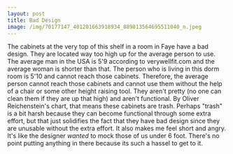 ```yaml
---
layout: post
title: Bad Design
image: /img/70177147_401201663918934_889813564695511040_n.jpeg
---
```


The cabinets at the very top of this shelf in a room in Faye have a bad design. They are located way too high up for the average person to use. The average man in the USA is 5'9 according to verywellfit.com and the average woman is shorter than that. The person who is living in this dorm room is 5'10 and cannot reach those cabinets. Therefore, the average person cannot reach those cabinets and cannot use them without the help of a chair or some other height raising tool. They aren't pretty (no one can clean them if they are up that high) and aren't functional. By Oliver Reichenstein's chart, that means these cabinets are trash. Perhaps "trash" is a bit harsh because they can become functional through some extra effort, but that just solidifies the fact that they have bad design since they are unusable without the extra effort. It also makes me feel short and angry. It's like the designer _wanted_ to mock those of us under 6 foot. There's no point putting anything in there because its such a hassel to get to it.
